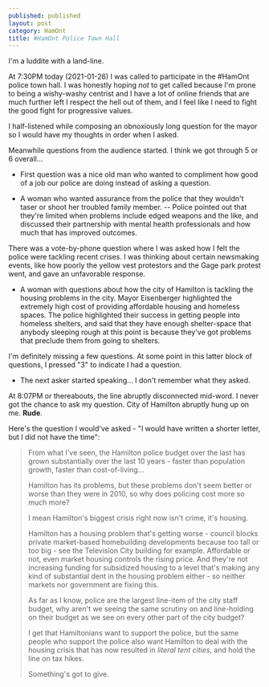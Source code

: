```yaml
---
published: published 
layout: post 
category: HamOnt
title: #HamOnt Police Town Hall
---
```


I'm a luddite with a land-line.

At 7:30PM today (2021-01-26) I was called to participate in the #HamOnt police
town hall.  I was honestly hoping *not* to get called because I'm prone to being
a wishy-washy centrist and I have a lot of online friends that are much further
left I respect the hell out of them, and I feel like I need to fight the good
fight for progressive values.

<!--excerpt-->

I half-listened while composing an obnoxiously long question for the mayor so I
would have my thoughts in order when I asked.

Meanwhile questions from the audience started.  I think we got through 5 or 6
overall...

- First question was a nice old man who wanted to compliment how good of a job
  our police are doing instead of asking a question.

- A woman who wanted assurance from the police that they wouldn't taser or shoot
  her troubled family member. -- Police pointed out that they're limited when
  problems include edged weapons and the like, and discussed their partnership
  with mental health professionals and how much that has improved outcomes.

There was a vote-by-phone question where I was asked how I felt the police were
tackling recent crises.  I was thinking about certain newsmaking events, like
how poorly the yellow vest protestors and the Gage park protest went, and gave
an unfavorable response.

- A woman with questions about how the city of Hamilton is tackling the housing
  problems in the city.  Mayor Eisenberger highlighted the extremely high cost
  of providing affordable housing and homeless spaces.   The police highlighted
  their success in getting people into homeless shelters, and said that they
  have enough shelter-space that anybody sleeping rough at this point is because
  they've got problems that preclude them from going to shelters.

I'm definitely missing a few questions.   At some point in this latter block of
questions, I pressed "3" to indicate I had a question.

- The next asker started speaking... I don't remember what they asked.

At 8:07PM or thereabouts, the line abruptly disconnected mid-word.  I never got
the chance to ask my question.  City of Hamilton abruptly hung up on me.
**Rude**.

Here's the question I would've asked - "I would have written a shorter letter,
but I did not have the time":

> From what I've seen, the Hamilton police budget over the last has grown
substantially over the last 10 years - faster than population growth, faster
than cost-of-living... 
> 
> Hamilton has its problems, but these problems don't seem better or worse than
they were in 2010, so why does policing cost more so much more?  
> 
> I mean Hamilton's biggest crisis right now isn't crime, it's housing.
> 
> Hamilton has a housing problem that's getting worse - council blocks private
market-based homebuilding developments because too tall or too big - see the
Television City building for example.  Affordable or not, even market housing
controls the rising price.  And they're not increasing funding for subsidized
housing to a level that's making any kind of substantial dent in the housing
problem either - so neither markets nor government are fixing this.
> 
> As far as I know, police are the largest line-item of the city staff budget,
why aren't we seeing the same scrutiny on and line-holding on their budget as we
see on every other part of the city budget?
> 
> I get that Hamiltonians want to support the police, but the same people who
support the police also want Hamilton to deal with the housing crisis that has
now resulted in *literal tent cities*, and hold the line on tax hikes.
> 
> Something's got to give.